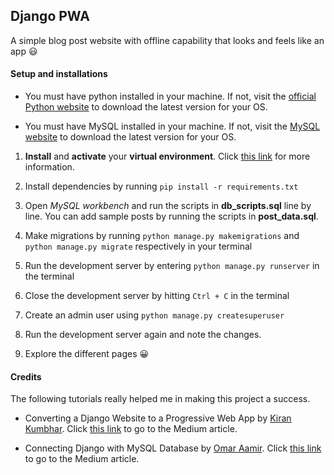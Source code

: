 
## Django PWA

A simple blog post website with offline capability that looks and feels like an app 😃

#### Setup and installations
-  You must have python installed in your machine. If not, visit the [official Python website](http://python.org/) to download the latest version for your OS.

-  You must have MySQL installed in your machine. If not, visit the [MySQL website](https://www.mysql.com/downloads/) to download the latest version for your OS. 
1. __Install__ and __activate__ your __virtual environment__. Click [this link](https://packaging.python.org/guides/installing-using-pip-and-virtual-environments/) for more information.

2. Install dependencies by running ```pip install -r requirements.txt```

3. Open *MySQL workbench* and run the scripts in **db_scripts.sql** line by line. You can add sample posts by running the scripts in __post_data.sql__.

4. Make migrations by running ```python manage.py makemigrations``` and ```python manage.py migrate``` respectively in your terminal

5. Run the development server by entering ```python manage.py runserver``` in the terminal

6. Close the development server by hitting ```Ctrl + C``` in the terminal

7. Create an admin user using ```python manage.py createsuperuser```

8. Run the development server again and note the changes. 

9. Explore the different pages 😀

#### Credits
The following tutorials really helped me in making this project a success.
- Converting a Django Website to a Progressive Web App by [Kiran Kumbhar](https://medium.com/@kiranpk189?source=post_page-----3536bc4f2862----------------------).
Click [this link](https://medium.com/beginners-guide-to-mobile-web-development/convert-django-website-to-a-progressive-web-app-3536bc4f2862) to go to the Medium article.

- Connecting Django with MySQL Database by [Omar Aamir](https://medium.com/@omaraamir19966?source=post_page-----f946d0f6f9e3----------------------).
Click [this link](https://medium.com/@omaraamir19966/connect-django-with-mysql-database-f946d0f6f9e3) to go to the Medium article.